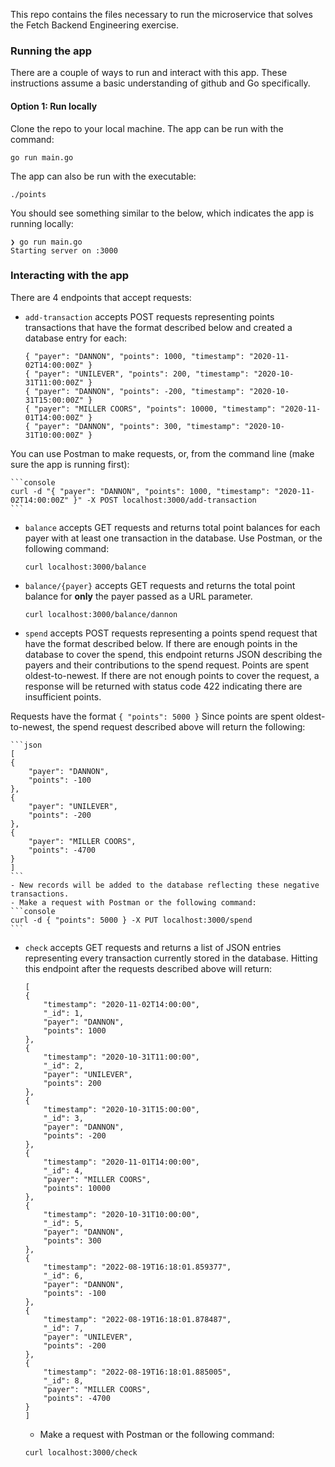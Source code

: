 This repo contains the files necessary to run the microservice that solves the Fetch Backend Engineering exercise.

### Running the app
There are a couple of ways to run and interact with this app. These instructions assume a basic understanding of github and Go specifically.

#### Option 1: Run locally
Clone the repo to your local machine. The app can be run with the command:

```console
go run main.go
```

The app can also be run with the executable:

```console
./points
```

You should see something similar to the below, which indicates the app is running locally:
```console
❯ go run main.go
Starting server on :3000
```

### Interacting with the app
There are 4 endpoints that accept requests:
- `add-transaction` accepts POST requests representing points transactions that have the format described below and created a database entry for each:
    ```
    { "payer": "DANNON", "points": 1000, "timestamp": "2020-11-02T14:00:00Z" }
    { "payer": "UNILEVER", "points": 200, "timestamp": "2020-10-31T11:00:00Z" }
    { "payer": "DANNON", "points": -200, "timestamp": "2020-10-31T15:00:00Z" }
    { "payer": "MILLER COORS", "points": 10000, "timestamp": "2020-11-01T14:00:00Z" }
    { "payer": "DANNON", "points": 300, "timestamp": "2020-10-31T10:00:00Z" }
    ```
You can use Postman to make requests, or, from the command line (make sure the app is running first):

    ```console
    curl -d "{ "payer": "DANNON", "points": 1000, "timestamp": "2020-11-02T14:00:00Z" }" -X POST localhost:3000/add-transaction
    ```
- `balance` accepts GET requests and returns total point balances for each payer with at least one transaction in the database. Use Postman, or the following command:
    ```console
    curl localhost:3000/balance
    ```
- `balance/{payer}` accepts GET requests and returns the total point balance for **only** the payer passed as a URL parameter.
    ```console
    curl localhost:3000/balance/dannon
    ```
- `spend` accepts POST requests representing a points spend request that have the format described below. If there are enough points in the database to cover the spend, this endpoint returns JSON describing the payers and their contributions to the spend request. Points are spent oldest-to-newest. If there are not enough points to cover the request, a response will be returned with status code 422 indicating there are insufficient points.

Requests have the format
    ```
    { "points": 5000 }
    ```
Since points are spent oldest-to-newest, the spend request described above will return the following:

    ```json
    [
    {
        "payer": "DANNON",
        "points": -100
    },
    {
        "payer": "UNILEVER",
        "points": -200
    },
    {
        "payer": "MILLER COORS",
        "points": -4700
    }
    ]
    ```
    - New records will be added to the database reflecting these negative transactions.
    - Make a request with Postman or the following command:
    ```console
    curl -d { "points": 5000 } -X PUT localhost:3000/spend
    ```
- `check` accepts GET requests and returns a list of JSON entries representing every transaction currently stored in the database. Hitting this endpoint after the requests described above will return:
    ```
    [
    {
        "timestamp": "2020-11-02T14:00:00",
        "_id": 1,
        "payer": "DANNON",
        "points": 1000
    },
    {
        "timestamp": "2020-10-31T11:00:00",
        "_id": 2,
        "payer": "UNILEVER",
        "points": 200
    },
    {
        "timestamp": "2020-10-31T15:00:00",
        "_id": 3,
        "payer": "DANNON",
        "points": -200
    },
    {
        "timestamp": "2020-11-01T14:00:00",
        "_id": 4,
        "payer": "MILLER COORS",
        "points": 10000
    },
    {
        "timestamp": "2020-10-31T10:00:00",
        "_id": 5,
        "payer": "DANNON",
        "points": 300
    },
    {
        "timestamp": "2022-08-19T16:18:01.859377",
        "_id": 6,
        "payer": "DANNON",
        "points": -100
    },
    {
        "timestamp": "2022-08-19T16:18:01.878487",
        "_id": 7,
        "payer": "UNILEVER",
        "points": -200
    },
    {
        "timestamp": "2022-08-19T16:18:01.885005",
        "_id": 8,
        "payer": "MILLER COORS",
        "points": -4700
    }
    ]
    ```
    - Make a request with Postman or the following command:
    ```console
    curl localhost:3000/check
    ```

